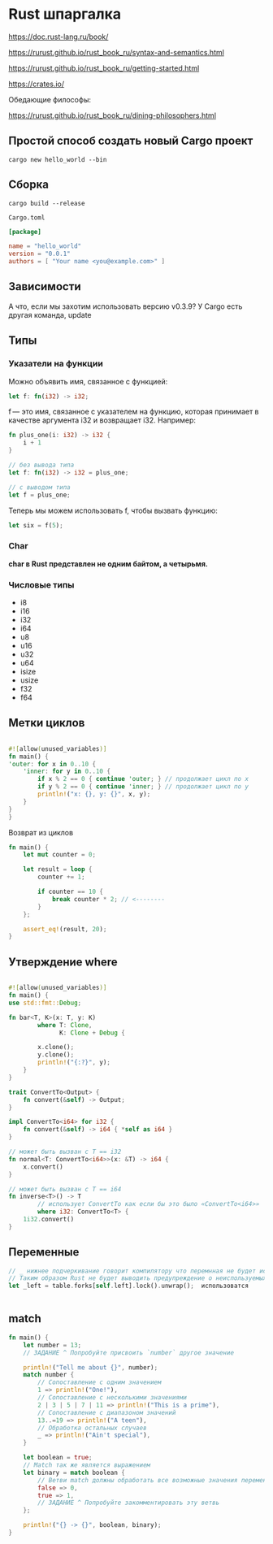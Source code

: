 # Rust шпаргалка

https://doc.rust-lang.ru/book/

https://rurust.github.io/rust_book_ru/syntax-and-semantics.html

https://rurust.github.io/rust_book_ru/getting-started.html

https://crates.io/


Обедающие философы:

https://rurust.github.io/rust_book_ru/dining-philosophers.html


## Простой способ создать новый Cargo проект

`cargo new hello_world --bin`

## Сборка

`cargo build --release`

`Cargo.toml`

```toml
[package]

name = "hello_world"
version = "0.0.1"
authors = [ "Your name <you@example.com>" ]
```
## Зависимости

А что, если мы захотим использовать версию v0.3.9? У Cargo есть другая команда, update


## Типы

### Указатели на функции

Можно объявить имя, связанное с функцией:

```rust
let f: fn(i32) -> i32;
```
f — это имя, связанное с указателем на функцию, которая принимает в качестве аргумента i32 и возвращает i32. Например:


```rust
fn plus_one(i: i32) -> i32 {
    i + 1
}

// без вывода типа
let f: fn(i32) -> i32 = plus_one;

// с выводом типа
let f = plus_one;
```
Теперь мы можем использовать f, чтобы вызвать функцию:


```rust
let six = f(5);
```

### Char

**char в Rust представлен не одним байтом, а четырьмя.**

### Числовые типы

- i8
- i16
- i32
- i64
- u8
- u16
- u32
- u64
- isize
- usize
- f32
- f64

## Метки циклов

```rust

#![allow(unused_variables)]
fn main() {
'outer: for x in 0..10 {
    'inner: for y in 0..10 {
        if x % 2 == 0 { continue 'outer; } // продолжает цикл по x
        if y % 2 == 0 { continue 'inner; } // продолжает цикл по y
        println!("x: {}, y: {}", x, y);
    }
}
}

```

Возврат из циклов

```rust
fn main() {
    let mut counter = 0;

    let result = loop {
        counter += 1;

        if counter == 10 {
            break counter * 2; // <--------
        }
    };

    assert_eq!(result, 20);
}
```


## Утверждение where


```rust

#![allow(unused_variables)]
fn main() {
use std::fmt::Debug;

fn bar<T, K>(x: T, y: K)
        where T: Clone,
              K: Clone + Debug {

        x.clone();
        y.clone();
        println!("{:?}", y);
    }
}


```


```rust
trait ConvertTo<Output> {
    fn convert(&self) -> Output;
}

impl ConvertTo<i64> for i32 {
    fn convert(&self) -> i64 { *self as i64 }
}

// может быть вызван с T == i32
fn normal<T: ConvertTo<i64>>(x: &T) -> i64 {
    x.convert()
}

// может быть вызван с T == i64
fn inverse<T>() -> T
        // использует ConvertTo как если бы это было «ConvertTo<i64>»
        where i32: ConvertTo<T> {
    1i32.convert()
}

```


## Переменные 

```rust
// _ нижнее подчеркивание говорит компилятору что перемнная не будет использована
// Таким образом Rust не будет выводить предупреждение о неиспользуемых именах.
let _left = table.forks[self.left].lock().unwrap();  использоватся
 
```


## match

```rust
fn main() {
    let number = 13;
    // ЗАДАНИЕ ^ Попробуйте присвоить `number` другое значение

    println!("Tell me about {}", number);
    match number {
        // Сопоставление с одним значением
        1 => println!("One!"),
        // Сопоставление с несколькими значениями
        2 | 3 | 5 | 7 | 11 => println!("This is a prime"),
        // Сопоставление с диапазоном значений
        13..=19 => println!("A teen"),
        // Обработка остальных случаев
        _ => println!("Ain't special"),
    }

    let boolean = true;
    // Match так же является выражением
    let binary = match boolean {
        // Ветви match должны обработать все возможные значения переменной
        false => 0,
        true => 1,
        // ЗАДАНИЕ ^ Попробуйте закомментировать эту ветвь
    };

    println!("{} -> {}", boolean, binary);
}

```
